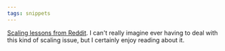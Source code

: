 ```yaml
---
tags: snippets
---
```


[Scaling lessons from Reddit](http://carsonified.com/blog/dev/steve-huffman-on-lessons-learned-at-reddit/). I can't really imagine ever having to deal with this kind of scaling issue, but I certainly enjoy reading about it.
